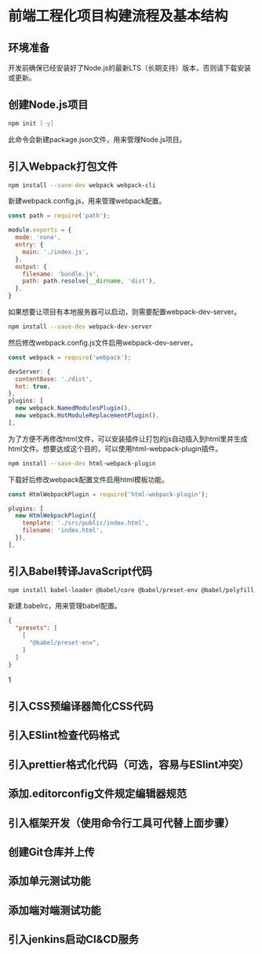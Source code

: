 # 前端工程化项目构建流程及基本结构

## 环境准备

开发前确保已经安装好了Node.js的最新LTS（长期支持）版本，否则请下载安装或更新。

## 创建Node.js项目

``` sh
npm init [-y]

```

此命令会新建package.json文件，用来管理Node.js项目。

## 引入Webpack打包文件

``` sh
npm install --save-dev webpack webpack-cli
```

新建webpack.config.js，用来管理webpack配置。

``` js
const path = require('path');

module.exports = {
  mode: 'none',
  entry: {
    main: './index.js',
  },
  output: {
    filename: 'bundle.js',
    path: path.resolve(__dirname, 'dist'),
  },
}
```

如果想要让项目有本地服务器可以启动，则需要配置webpack-dev-server。

``` sh
npm install --save-dev webpack-dev-server
```

然后修改webpack.config.js文件启用webpack-dev-server。

``` js
const webpack = require('webpack');

devServer: {
  contentBase: './dist',
  hot: true,
},
plugins: [
  new webpack.NamedModulesPlugin(),
  new webpack.HotModuleReplacementPlugin(),
],
```

为了方便不再修改html文件，可以安装插件让打包的js自动插入到html里并生成html文件。想要达成这个目的，可以使用html-webpack-plugin插件。

``` sh
npm install --save-dev html-webpack-plugin
```

下载好后修改webpack配置文件启用html模板功能。

``` js
const HtmlWebpackPlugin = require('html-webpack-plugin');

plugins: [
  new HtmlWebpackPlugin({
    template: './src/public/index.html',
    filename: 'index.html',
  }),
],
```

## 引入Babel转译JavaScript代码

``` sh
npm install babel-loader @babel/core @babel/preset-env @babel/polyfill
```

新建.babelrc，用来管理babel配置。

``` json
{
  "presets": [
    [
      "@babel/preset-env",
    ]
  ]
}
```

1

## 引入CSS预编译器简化CSS代码

## 引入ESlint检查代码格式

## 引入prettier格式化代码（可选，容易与ESlint冲突）

## 添加.editorconfig文件规定编辑器规范

## 引入框架开发（使用命令行工具可代替上面步骤）

## 创建Git仓库并上传

## 添加单元测试功能

## 添加端对端测试功能

## 引入jenkins启动CI&CD服务
